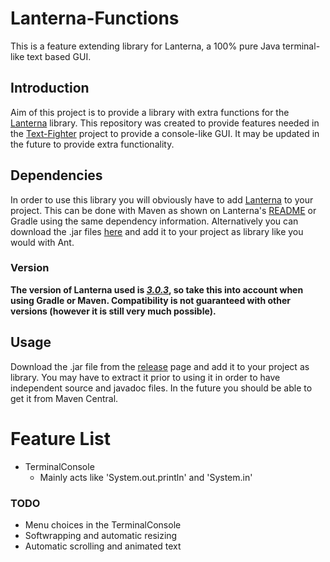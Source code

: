 # Lanterna-Functions
This is a feature extending library for Lanterna, a 100% pure Java terminal-like text based GUI.
## Introduction
Aim of this project is to provide a library with extra functions for the [Lanterna](https://github.com/mabe02/lanterna) library. This repository was created to provide features needed in the [Text-Fighter](https://github.com/hhaslam11/Text-Fighter/graphs/contributors) project to provide a console-like GUI. It may be updated in the future to provide extra functionality.
## Dependencies
In order to use this library you will obviously have to add [Lanterna](https://github.com/mabe02/lanterna) to your project. This can be done with Maven as shown on Lanterna's [README](https://github.com/mabe02/lanterna/blob/master/README.md) or Gradle using the same dependency information. Alternatively you can download the .jar files [here](https://repo1.maven.org/maven2/com/googlecode/lanterna/lanterna/3.0.3/lanterna-3.0.3.jar) and add it to your project as library like you would with Ant.
### Version
**The version of Lanterna used is _[3.0.3](https://mvnrepository.com/artifact/com.googlecode.lanterna/lanterna/3.0.3)_, so take this into account when using Gradle or Maven. Compatibility is not guaranteed with other versions (however it is still very much possible).**
## Usage
Download the .jar file from the [release](https://github.com/TimerErTim/Lanterna-Functions/releases) page and add it to your project as library. You may have to extract it prior to using it in order to have independent source and javadoc files. In the future you should be able to get it from Maven Central.
# Feature List
- TerminalConsole
    - Mainly acts like 'System.out.println' and 'System.in'
### TODO
- Menu choices in the TerminalConsole
- Softwrapping and automatic resizing
- Automatic scrolling and animated text
